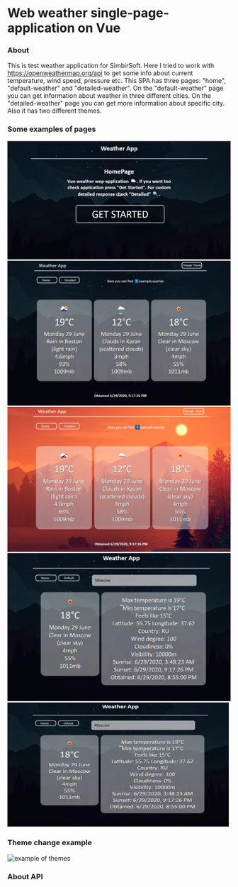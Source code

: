 # Web weather single-page-application on Vue

### About
This is test weather application for SimbirSoft. Here I tried to work with https://openweathermap.org/api to get some info about current temperature, wind speed, pressure etc. This SPA has three pages: "home", "default-weather" and "detailed-weather". On the "default-weather" page you can get information about weather in three different cities. On the "detailed-weather" page you can get more information about specific city. Also it has two different themes. 
### Some examples of pages

![home_page](https://github.com/chackydude/web-weather-app/raw/master/web-weather-app/public/media/home.png)
![home_page](https://github.com/chackydude/web-weather-app/raw/master/web-weather-app/public/media/default-dark.png)
![home_page](https://github.com/chackydude/web-weather-app/raw/master/web-weather-app/public/media/default-light.png)
![home_page](https://github.com/chackydude/web-weather-app/raw/master/web-weather-app/public/media/detailed-dark.png)
<img src="https://github.com/chackydude/web-weather-app/raw/master/web-weather-app/public/media/detailed-dark.png" width="500" height="280"/>  

### Theme change example
![example of themes](https://github.com/chackydude/web-weather-app/raw/master/web-weather-app/public/media/themes.gif)
### About API 
